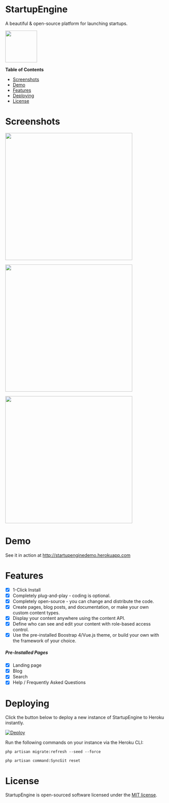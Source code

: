 # StartupEngine

A beautiful & open-source platform for launching startups.

<div>
     <img src="https://images.contentful.com/x5o3atz1wqhm/2PWSbcsefYImQyMuqcIuGi/5efaa2c98a4819ef729885a7c3aa381c/App_Icon_2x.png" width="100">    
</div>

**Table of Contents** 

- [Screenshots](#screenshots)
- [Demo](#demo)
- [Features](#features)   
- [Deploying](#deploying)
- [License](#license)

# Screenshots

<img src="https://raw.githubusercontent.com/luckyrabbitllc/startupengine/master/storage/docs/screenshots/landing-page.png" width="400" /><br>
       
<img src="https://raw.githubusercontent.com/luckyrabbitllc/startupengine/master/storage/docs/screenshots/blog.png" width="400" /><br>

<img src="https://raw.githubusercontent.com/luckyrabbitllc/startupengine/master/storage/docs/screenshots/help.png" width="400" /><br>

# Demo

See it in action at http://startupenginedemo.herokuapp.com

# Features 
* [x] 1-Click Install
* [x] Completely plug-and-play - coding is optional.
* [x] Completely open-source - you can change and distribute the code.
* [x] Create pages, blog posts, and documentation, or make your own custom content types.
* [x] Display your content anywhere using the content API.
* [x] Define who can see and edit your content with role-based access control.
* [x] Use the pre-installed Boostrap 4/Vue.js theme, or build your own with the framework of your choice. 

##### Pre-Installed Pages
* [x] Landing page
* [x] Blog
* [x] Search
* [x] Help / Frequently Asked Questions

# Deploying

Click the button below to deploy a new instance of StartupEngine to Heroku instantly.

[![Deploy](https://www.herokucdn.com/deploy/button.svg)](https://heroku.com/deploy?template=https://github.com/luckyrabbitllc/StartupEngine)

Run the following commands on your instance via the Heroku CLI:

`php artisan migrate:refresh --seed --force`

`php artisan command:SyncGit reset`

# License

StartupEngine is open-sourced software licensed under the [MIT license](http://opensource.org/licenses/MIT).